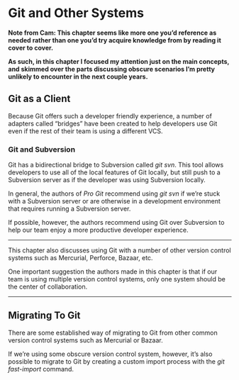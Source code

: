 # Git and Other Systems

**Note from Cam: This chapter seems like more one you’d reference as needed rather than one you’d try acquire knowledge from by reading it cover to cover.**

**As such, in this chapter I focused my attention just on the main concepts, and skimmed over the parts discussing obscure scenarios I’m pretty unlikely to encounter in the next couple years.**

## Git as a Client

Because Git offers such a developer friendly experience, a number of adapters called “bridges” have been created to help developers use Git even if the rest of their team is using a different VCS.

### Git and Subversion

Git has a bidirectional bridge to Subversion called _git svn_. This tool allows developers to use all of the local features of Git locally, but still push to a Subversion server as if the developer was using Subversion locally.

In general, the authors of _Pro Git_ recommend using _git svn_ if we’re stuck with a Subversion server or are otherwise in a development environment that requires running a Subversion server.

If possible, however, the authors recommend using Git over Subversion to help our team enjoy a more productive developer experience.

---

This chapter also discusses using Git with a number of other version control systems such as Mercurial, Perforce, Bazaar, etc.

One important suggestion the authors made in this chapter is that if our team is using multiple version control systems, only one system should be the center of collaboration.

---

## Migrating To Git

There are some established way of migrating to Git from other common version control systems such as Mercurial or Bazaar.

If we’re using some obscure version control system, however, it’s also possible to migrate to Git by creating a custom import process with the _git fast-import_ command.
